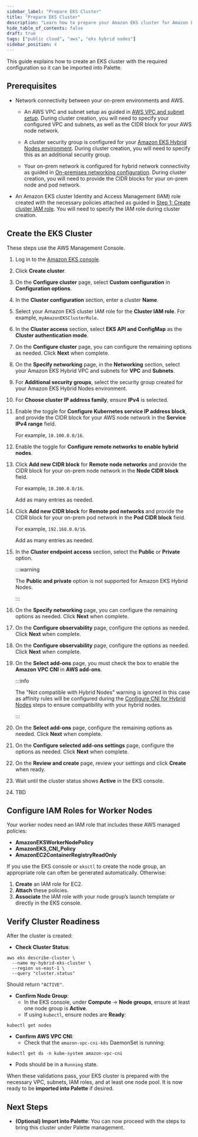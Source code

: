 ```yaml
---
sidebar_label: "Prepare EKS Cluster"
title: "Prepare EKS Cluster"
description: "Learn how to prepare your Amazon EKS cluster for Amazon EKS Hybrid Nodes."
hide_table_of_contents: false
draft: true
tags: ["public cloud", "aws", "eks hybrid nodes"]
sidebar_position: 4
---
```


This guide explains how to create an EKS cluster with the required configuration so it can be imported into Palette.

## Prerequisites

- Network connectivity between your on-prem environments and AWS.

  - An AWS VPC and subnet setup as guided in [AWS VPC and subnet setup](https://docs.aws.amazon.com/eks/latest/userguide/hybrid-nodes-networking.html#hybrid-nodes-networking-vpc). During cluster creation, you will need to specify your configured VPC and subnets, as well as the CIDR block for your AWS node network.

  - A cluster security group is configured for your [Amazon EKS Hybrid Nodes environment](https://docs.aws.amazon.com/eks/latest/userguide/hybrid-nodes-networking.html#hybrid-nodes-networking-cluster-sg). During cluster creation, you will need to specify this as an additional security group.

  - Your on-prem network is configured for hybrid network connectivity as guided in [On-premises networking configuration](https://docs.aws.amazon.com/eks/latest/userguide/hybrid-nodes-networking.html#hybrid-nodes-networking-on-prem). During cluster creation, you will need to provide the CIDR blocks for your on-prem node and pod network.

- An Amazon EKS cluster Identity and Access Management (IAM) role created with the necessary policies attached as guided in [Step 1: Create cluster IAM role](https://docs.aws.amazon.com/eks/latest/userguide/hybrid-nodes-cluster-create.html#hybrid-nodes-cluster-create-iam). You will need to specify the IAM role during cluster creation.

## Create the EKS Cluster

These steps use the AWS Management Console.

1. Log in to the [Amazon EKS console](https://console.aws.amazon.com/eks/home#/clusters).

2. Click **Create cluster**.

3. On the **Configure cluster** page, select **Custom configuration** in **Configuration options**.
   
4. In the **Cluster configuration** section, enter a cluster **Name**.

5. Select your Amazon EKS cluster IAM role for the **Cluster IAM role**. For example, `myAmazonEKSClusterRole`.

6. In the **Cluster access** section, select **EKS API and ConfigMap** as the **Cluster authentication mode**.

7. On the **Configure cluster** page, you can configure the remaining options as needed. Click **Next** when complete.

8. On the **Specify networking** page, in the **Networking** section, select your Amazon EKS Hybrid VPC and subnets for **VPC** and **Subnets**.

9. For **Additional security groups**, select the security group created for your Amazon EKS Hybrid Nodes environment.

10. For **Choose cluster IP address family**, ensure **IPv4** is selected.

11. Enable the toggle for **Configure Kubernetes service IP address block**, and provide the CIDR block for your AWS node network in the **Service IPv4 range** field.

    For example, `10.100.0.0/16`.

12. Enable the toggle for **Configure remote networks to enable hybrid nodes**.

13. Click **Add new CIDR block** for **Remote node networks** and provide the CIDR block for your on-prem node network in the **Node CIDR block** field.

    For example, `10.200.0.0/16`.

    Add as many entries as needed.

14. Click **Add new CIDR block** for **Remote pod networks** and provide the CIDR block for your on-prem pod network in the **Pod CIDR block** field.

    For example, `192.168.0.0/16`.

    Add as many entries as needed.

15. In the **Cluster endpoint access** section, select the **Public** or **Private** option.

    :::warning
    
    The **Public and private** option is not supported for Amazon EKS Hybrid Nodes.

    :::

16. On the **Specify networking** page, you can configure the remaining options as needed. Click **Next** when complete.

17. On the **Configure observability** page, configure the options as needed. Click **Next** when complete.

18. On the **Configure observability** page, configure the options as needed. Click **Next** when complete.

19. On the **Select add-ons** page, you must check the box to enable the **Amazon VPC CNI** in **AWS add-ons**.

    :::info

    The "Not compatible with Hybrid Nodes" warning is ignored in this case as affinity rules will be configured during the [Configure CNI for Hybrid Nodes](../import-eks-cluster-enable-hybrid-mode.md#configure-cni-for-hybrid-nodes) steps to ensure compatibility with your hybrid nodes.

    :::

20. On the **Select add-ons** page, configure the remaining options as needed. Click **Next** when complete.

21. On the **Configure selected add-ons settings** page, configure the options as needed. Click **Next** when complete.

22. On the **Review and create** page, review your settings and click **Create** when ready.

23. Wait until the cluster status shows **Active** in the EKS console.

24. TBD

## Configure IAM Roles for Worker Nodes

Your worker nodes need an IAM role that includes these AWS managed policies:

- **AmazonEKSWorkerNodePolicy**
- **AmazonEKS_CNI_Policy**
- **AmazonEC2ContainerRegistryReadOnly**

If you use the EKS console or `eksctl` to create the node group, an appropriate role can often be generated
automatically. Otherwise:

1. **Create** an IAM role for EC2.
2. **Attach** these policies.
3. **Associate** the IAM role with your node group’s launch template or directly in the EKS console.

## Verify Cluster Readiness

After the cluster is created:

- **Check Cluster Status**:

```
aws eks describe-cluster \
  --name my-hybrid-eks-cluster \
  --region us-east-1 \
  --query "cluster.status"
```

Should return `"ACTIVE"`.

- **Confirm Node Group**:
  - In the EKS console, under **Compute** → **Node groups**, ensure at least one node group is **Active**.
  - If using `kubectl`, ensure nodes are **Ready**:

```
kubectl get nodes
```

- **Confirm AWS VPC CNI**:
  - Check that the `amazon-vpc-cni-k8s` DaemonSet is running:

```
kubectl get ds -n kube-system amazon-vpc-cni
```

- Pods should be in a `Running` state.

When these validations pass, your EKS cluster is prepared with the necessary VPC, subnets, IAM roles, and at least one
node pool. It is now ready to be **imported into Palette** if desired.

## Next Steps

- **(Optional) Import into Palette**: You can now proceed with the steps to bring this cluster under Palette management.
